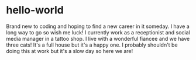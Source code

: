 # hello-world
Brand new to coding and hoping to find a new career in it someday. I have a long way to go so wish me luck! I currently work as a receptionist and social media manager in a tattoo shop. I live with a wonderful fiancee and we have three cats! It's a full house but it's a happy one. 
I probably shouldn't be doing this at work but it's a slow day so here we are!
